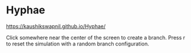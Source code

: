 # Hyphae
 
https://kaushikswapnil.github.io/Hyphae/

Click somewhere near the center of the screen to create a branch.
Press r to reset the simulation with a random branch configuration.
